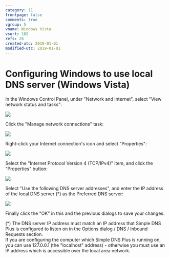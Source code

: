 ```yaml
---
category: 11
frontpage: false
comments: true
vgroup: 5
vname: Windows Vista
vsort: 102
refs: 26
created-utc: 2019-01-01
modified-utc: 2019-01-01
---
```

# Configuring Windows to use local DNS server (Windows Vista)

In the Windows Control Panel, under "Network and Internet", select "View network status and tasks":

![](img/27/1.png)

Click the "Manage network connections" task:

![](img/27/2.png)

Right-click your Internet connection's icon and select "Properties":

![](img/27/3.png)

Select the "Internet Protocol Version 4 (TCP/IPv4)" item, and click the "Properties" button:

![](img/27/4.png)

Select "Use the following DNS server addresses", and enter the IP address of the local DNS server (*) as the Preferred DNS server:

![](img/27/5.png)

Finally click the "OK" in this and the previous dialogs to save your changes.

(*) The DNS server IP address must match an IP address that Simple DNS Plus is configured to listen on in the Options dialog / DNS / Inbound Requests section.  
If you are configuring the computer which Simple DNS Plus is running on, you can use 127.0.0.1 (the "localhost" address) - otherwise you must use an IP address which is accessible over the local area network.

